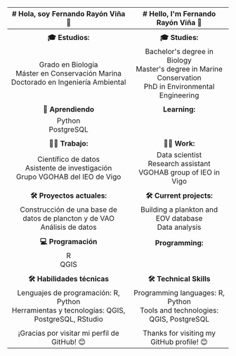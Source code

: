 | # Hola, soy Fernando Rayón Viña 👋 | # Hello, I'm Fernando Rayón Viña 👋 |
|:----------------------------------:|:----------------------------------:|
|                                   |                                   |
| **🎓 Estudios:** | **🎓 Studies:** |
| Grado en Biología <br> Máster en Conservación Marina <br> Doctorado en Ingeniería Ambiental  | Bachelor's degree in Biology <br> Master's degree in Marine Conservation <br> PhD in Environmental Engineering |
|                                   |                                   |
| **🌱 Aprendiendo** | **Learning:** |
| Python <br> PostgreSQL |
|                                   |                                   |
| **👨‍💻 Trabajo:** | **👨‍💻 Work:** |
| Científico de datos <br> Asistente de investigación <br> Grupo VGOHAB del IEO de Vigo | Data scientist <br> Research assistant <br> VGOHAB group of IEO in Vigo |
|                                   |                                   |
| **🛠️ Proyectos actuales:** | **🛠️ Current projects:** |
| Construcción de una base de datos de plancton y de VAO <br> Análisis de datos | Building a plankton and EOV database <br> Data analysis |
|                                   |                                   |
| **💻 Programación** | **Programming:** |
| R <br> QGIS |
|                                   |                                   |
| **🛠️ Habilidades técnicas** | **🛠️ Technical Skills** |
| Lenguajes de programación: R, Python <br> Herramientas y tecnologías: QGIS, PostgreSQL, RStudio | Programming languages: R, Python <br> Tools and technologies: QGIS, PostgreSQL |
|                                   |                                   |
| ¡Gracias por visitar mi perfil de GitHub! 😊 | Thanks for visiting my GitHub profile! 😊 |
